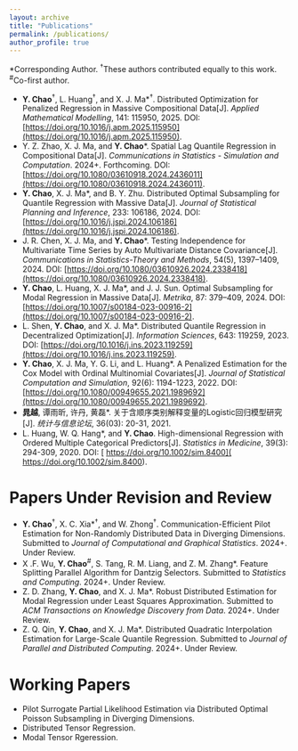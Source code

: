 ```yaml
---
layout: archive
title: "Publications"
permalink: /publications/
author_profile: true
---
```

\*Corresponding Author.
<sup>&dagger;</sup>These authors contributed equally to this work.
<sup>\#</sup>Co-first author.
- **Y. Chao**<sup>&dagger;</sup>, L. Huang<sup>&dagger;</sup>, and X. J. Ma\*<sup>&dagger;</sup>. Distributed Optimization for Penalized Regression in Massive Compositional Data[J]. *Applied Mathematical Modelling*, 141: 115950, 2025. DOI:[https://doi.org/10.1016/j.apm.2025.115950](https://doi.org/10.1016/j.apm.2025.115950).
- Y. Z. Zhao, X. J. Ma, and **Y. Chao**\*. Spatial Lag Quantile Regression in Compositional Data[J]. _Communications in Statistics - Simulation and Computation_. 2024+. Forthcoming. DOI: [https://doi.org/10.1080/03610918.2024.2436011](https://doi.org/10.1080/03610918.2024.2436011).
- **Y. Chao**, X. J. Ma\*, and B. Y. Zhu. Distributed Optimal Subsampling for Quantile Regression with Massive Data[J]. _Journal of Statistical Planning and Inference_, 233: 106186, 2024. DOI: [https://doi.org/10.1016/j.jspi.2024.106186](https://doi.org/10.1016/j.jspi.2024.106186).
- J. R. Chen, X. J. Ma, and **Y. Chao**\*. Testing Independence for Multivariate Time Series by Auto Multivariate Distance Covariance[J].  _Communications in Statistics-Theory and Methods_, 54(5), 1397–1409, 2024. DOI: [https://doi.org/10.1080/03610926.2024.2338418](https://doi.org/10.1080/03610926.2024.2338418).
- **Y. Chao**, L. Huang, X. J. Ma\*, and J. J. Sun. Optimal Subsampling for Modal Regression in Massive Data[J]. _Metrika_, 87: 379–409, 2024. DOI: [https://doi.org/10.1007/s00184-023-00916-2](https://doi.org/10.1007/s00184-023-00916-2).
- L. Shen, **Y. Chao**, and X. J. Ma\*. Distributed Quantile Regression in Decentralized Optimization[J]. _Information Sciences_, 643: 119259, 2023. DOI: [https://doi.org/10.1016/j.ins.2023.119259](https://doi.org/10.1016/j.ins.2023.119259).
- **Y. Chao**, X. J. Ma, Y. G. Li, and L. Huang\*. A Penalized Estimation for the Cox Model with Ordinal Multinomial Covariates[J]. *Journal of Statistical Computation and Simulation*, 92(6): 1194-1223, 2022. DOI: [https://doi.org/10.1080/00949655.2021.1989692](https://doi.org/10.1080/00949655.2021.1989692).
- **晁越**, 谭雨昕, 许丹, 黄磊\*. 关于含顺序类别解释变量的Logistic回归模型研究[J]. *统计与信息论坛*, 36(03): 20-31, 2021. 
- L. Huang, W. Q. Hang\*, and **Y. Chao**. High-dimensional Regression with Ordered Multiple Categorical Predictors[J]. *Statistics in Medicine*, 39(3): 294-309, 2020. DOI: [ https://doi.org/10.1002/sim.8400]( https://doi.org/10.1002/sim.8400).


Papers Under Revision and Review
======
- **Y. Chao**<sup>&dagger;</sup>, X. C. Xia\*<sup>&dagger;</sup>, and W. Zhong<sup>&dagger;</sup>. Communication-Efficient Pilot Estimation for Non-Randomly Distributed Data in Diverging Dimensions. Submitted to *Journal of Computational and Graphical Statistics*. 2024+. Under Review.
-  X .F. Wu, **Y. Chao**<sup>\#</sup>, S. Tang,  R. M. Liang, and Z. M. Zhang\*. Feature Splitting Parallel Algorithm for Dantzig Selectors. Submitted to *Statistics and Computing*. 2024+. Under Review.
- Z. D. Zhang, **Y. Chao**, and X. J. Ma\*. Robust Distributed Estimation for Modal Regression under Least Squares Approximation. Submitted to *ACM Transactions on Knowledge Discovery from Data*. 2024+. Under Review.
- Z. Q. Qin, **Y. Chao**, and X. J. Ma\*. Distributed Quadratic Interpolation Estimation for Large-Scale Quantile Regression. Submitted to *Journal of Parallel and Distributed Computing*. 2024+. Under Review.
  

Working Papers
=======
- Pilot Surrogate Partial Likelihood Estimation via Distributed Optimal Poisson Subsampling in Diverging Dimensions. 
- Distributed Tensor Regression.
- Modal Tensor Rgeression.





